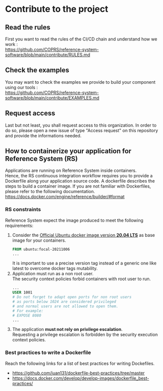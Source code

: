 # Contribute to the project

## Read the rules
First you want to read the rules of the CI/CD chain and understand how we work :  
https://github.com/COPRS/reference-system-software/blob/main/contribute/RULES.md

## Check the examples
You may want to check the examples we provide to build your component using our tools :  
https://github.com/COPRS/reference-system-software/blob/main/contribute/EXAMPLES.md

## Request access
Last but not least, you shall request access to this organization.
In order to do so, please open a new issue of type "Access request" on this repository and provide the informations needed.

## How to containerize your application for Reference System (RS)
Applications are running on Reference System inside containers.  
Hence, the RS continuous integration workflow requires you to provide a Dockerfile along your application source code.
A dockerfile describes the steps to build a container image.
If you are not familiar with Dockerfiles, please refer to the following documentation.  
https://docs.docker.com/engine/reference/builder/#format
### RS constraints
Reference System expect the image produced to meet the following requirements:
1. Consider the [Official Ubuntu docker image version **20.04 LTS**](https://hub.docker.com/_/ubuntu) as base image for your containers.  
    ```Dockerfile
    FROM ubuntu:focal-20211006
    ...
    ```
    It is important to use a precise version tag instead of a generic one like latest to overcome docker tags mutability.
2. Application must run as a non root user.  
    The security context policies forbid containers with root user to run.
    ```Dockerfile
    ...
    USER 1001
    # Do not forget to adapt open ports for non root users
    # as ports below 1024 are considered privileged
    # and normal users are not allowed to open them.
    # For example:
    # EXPOSE 8080
    ...
    ```
3. The application **must not rely on privilege escalation**.  
    Requesting a privilege escalation is forbidden by the security execution context policies.
### Best practices to write a Dockerfile
Reach the following links for a list of best practices for writing Dockefiles.
- https://github.com/juan131/dockerfile-best-practices/tree/master
- https://docs.docker.com/develop/develop-images/dockerfile_best-practices/